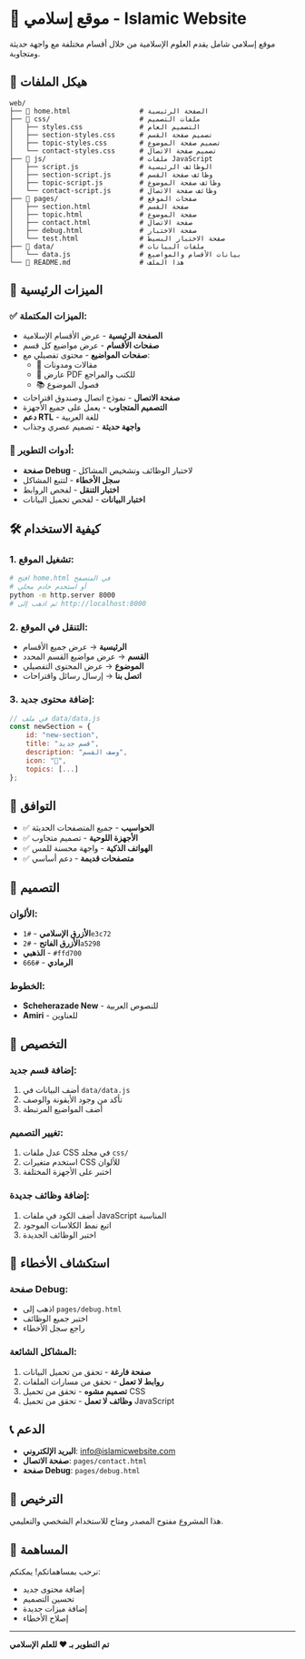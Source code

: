 # 🌙 موقع إسلامي - Islamic Website

موقع إسلامي شامل يقدم العلوم الإسلامية من خلال أقسام مختلفة مع واجهة حديثة ومتجاوبة.

## 📁 هيكل الملفات

```
web/
├── 📄 home.html                 # الصفحة الرئيسية
├── 📁 css/                      # ملفات التصميم
│   ├── styles.css              # التصميم العام
│   ├── section-styles.css      # تصميم صفحة القسم
│   ├── topic-styles.css        # تصميم صفحة الموضوع
│   └── contact-styles.css      # تصميم صفحة الاتصال
├── 📁 js/                       # ملفات JavaScript
│   ├── script.js               # الوظائف الرئيسية
│   ├── section-script.js       # وظائف صفحة القسم
│   ├── topic-script.js         # وظائف صفحة الموضوع
│   └── contact-script.js       # وظائف صفحة الاتصال
├── 📁 pages/                    # صفحات الموقع
│   ├── section.html            # صفحة القسم
│   ├── topic.html              # صفحة الموضوع
│   ├── contact.html            # صفحة الاتصال
│   ├── debug.html              # صفحة الاختبار
│   └── test.html               # صفحة الاختبار البسيط
├── 📁 data/                     # ملفات البيانات
│   └── data.js                 # بيانات الأقسام والمواضيع
└── 📄 README.md                 # هذا الملف
```

## 🚀 الميزات الرئيسية

### ✅ الميزات المكتملة:
- **الصفحة الرئيسية** - عرض الأقسام الإسلامية
- **صفحات الأقسام** - عرض مواضيع كل قسم
- **صفحات المواضيع** - محتوى تفصيلي مع:
  - 📝 مقالات ومدونات
  - 📄 عارض PDF للكتب والمراجع
  - 📚 فصول الموضوع
- **صفحة الاتصال** - نموذج اتصال وصندوق اقتراحات
- **التصميم المتجاوب** - يعمل على جميع الأجهزة
- **دعم RTL** - للغة العربية
- **واجهة حديثة** - تصميم عصري وجذاب

### 🔧 أدوات التطوير:
- **صفحة Debug** - لاختبار الوظائف وتشخيص المشاكل
- **سجل الأخطاء** - لتتبع المشاكل
- **اختبار التنقل** - لفحص الروابط
- **اختبار البيانات** - لفحص تحميل البيانات

## 🛠️ كيفية الاستخدام

### 1. تشغيل الموقع:
```bash
# افتح home.html في المتصفح
# أو استخدم خادم محلي
python -m http.server 8000
# ثم اذهب إلى http://localhost:8000
```

### 2. التنقل في الموقع:
- **الرئيسية** → عرض جميع الأقسام
- **القسم** → عرض مواضيع القسم المحدد
- **الموضوع** → عرض المحتوى التفصيلي
- **اتصل بنا** → إرسال رسائل واقتراحات

### 3. إضافة محتوى جديد:
```javascript
// في ملف data/data.js
const newSection = {
    id: "new-section",
    title: "قسم جديد",
    description: "وصف القسم",
    icon: "📖",
    topics: [...]
};
```

## 📱 التوافق

- ✅ **الحواسيب** - جميع المتصفحات الحديثة
- ✅ **الأجهزة اللوحية** - تصميم متجاوب
- ✅ **الهواتف الذكية** - واجهة محسنة للمس
- ✅ **متصفحات قديمة** - دعم أساسي

## 🎨 التصميم

### الألوان:
- **الأزرق الإسلامي** - `#1e3c72`
- **الأزرق الفاتح** - `#2a5298`
- **الذهبي** - `#ffd700`
- **الرمادي** - `#666`

### الخطوط:
- **Scheherazade New** - للنصوص العربية
- **Amiri** - للعناوين

## 🔧 التخصيص

### إضافة قسم جديد:
1. أضف البيانات في `data/data.js`
2. تأكد من وجود الأيقونة والوصف
3. أضف المواضيع المرتبطة

### تغيير التصميم:
1. عدل ملفات CSS في مجلد `css/`
2. استخدم متغيرات CSS للألوان
3. اختبر على الأجهزة المختلفة

### إضافة وظائف جديدة:
1. أضف الكود في ملفات JavaScript المناسبة
2. اتبع نمط الكلاسات الموجود
3. اختبر الوظائف الجديدة

## 🐛 استكشاف الأخطاء

### صفحة Debug:
- اذهب إلى `pages/debug.html`
- اختبر جميع الوظائف
- راجع سجل الأخطاء

### المشاكل الشائعة:
1. **صفحة فارغة** - تحقق من تحميل البيانات
2. **روابط لا تعمل** - تحقق من مسارات الملفات
3. **تصميم مشوه** - تحقق من تحميل CSS
4. **وظائف لا تعمل** - تحقق من تحميل JavaScript

## 📞 الدعم

- **البريد الإلكتروني**: info@islamicwebsite.com
- **صفحة الاتصال**: `pages/contact.html`
- **صفحة Debug**: `pages/debug.html`

## 📄 الترخيص

هذا المشروع مفتوح المصدر ومتاح للاستخدام الشخصي والتعليمي.

## 🤝 المساهمة

نرحب بمساهماتكم! يمكنكم:
- إضافة محتوى جديد
- تحسين التصميم
- إضافة ميزات جديدة
- إصلاح الأخطاء

---

**تم التطوير بـ ❤️ للعلم الإسلامي** 